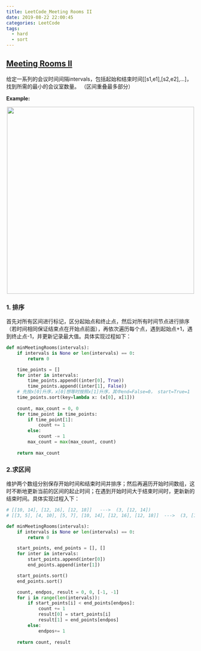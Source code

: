 ```yaml
---
title: LeetCode_Meeting Rooms II
date: 2019-08-22 22:00:45
categories: LeetCode
tags: 
  - hard
  - sort
---
```


## [Meeting Rooms II]()

给定一系列的会议时间间隔intervals，包括起始和结束时间[[s1,e1],[s2,e2],...]，找到所需的最小的会议室数量。
（区间重叠最多部分）

<!--more-->

**Example:** 

<div align=center>
	<img src="/images/leetcode_253.png" width = "500" align=center/>
</div>

### 1. 排序

首先对所有区间进行标记，区分起始点和终止点，然后对所有时间节点进行排序（若时间相同保证结束点在开始点前面），再依次遍历每个点，遇到起始点+1，遇到终止点-1，并更新记录最大值。具体实现过程如下：

```python
def minMeetingRooms(intervals):
    if intervals is None or len(intervals) == 0:
        return 0

    time_points = []
    for inter in intervals:
        time_points.append((inter[0], True))
        time_points.append((inter[1], False))
    # 先按x[0]升序，x[0]想等时按照x[1]升序，其中end=False=0， start=True=1
    time_points.sort(key=lambda x: (x[0], x[1]))
   
    count, max_count = 0, 0
    for time_point in time_points:
        if time_point[1]:
            count += 1
        else:
            count -= 1
        max_count = max(max_count, count)
   
    return max_count
```


### 2.求区间
维护两个数组分别保存开始时间和结束时间并排序；然后再遍历开始时间数组，这时不断地更新当前的区间的起止时间；在遇到开始时间大于结束时间时，更新新的结束时间。具体实现过程入下：


```python
# [[10, 14], [12, 16], [12, 18]]   --->  (3, [12, 14])
# [[3, 5], [4, 10], [5, 7], [10, 14], [12, 16], [12, 18]]  --->  (3, [12, 14])

def minMeetingRooms(intervals):
    if intervals is None or len(intervals) == 0:
        return 0

    start_points, end_points = [], []
    for inter in intervals:
        start_points.append(inter[0])
        end_points.append(inter[1])

    start_points.sort()
    end_points.sort()

    count, endpos, result = 0, 0, [-1, -1]
    for i in range(len(intervals)):
        if start_points[i] < end_points[endpos]:
            count += 1
            result[0] = start_points[i]
            result[1] = end_points[endpos]
        else:
            endpos+= 1
   
    return count, result

```